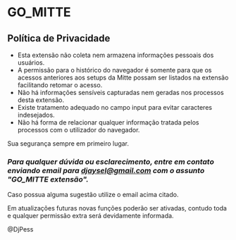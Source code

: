# GO_MITTE


## Política de Privacidade

- Esta extensão não coleta nem armazena informações pessoais dos usuários. 
- A permissão para o histórico do navegador é somente para que os acessos anteriores aos setups da Mitte possam ser listados na extensão facilitando retomar o acesso. 
- Não há informações sensíveis capturadas nem geradas nos processos desta extensão. 
- Existe tratamento adequado no campo input para evitar caracteres indesejados. 
- Não há forma de relacionar qualquer informação tratada pelos processos com o utilizador do navegador. 

Sua segurança sempre em primeiro lugar.

### ***Para qualquer dúvida ou esclarecimento, entre em contato enviando email para djaysel@gmail.com com o assunto "GO_MITTE extensão".***

Caso possua alguma sugestão utilize o email acima citado.

Em atualizações futuras novas funções poderão ser ativadas, contudo toda e qualquer permissão extra será devidamente informada.

@DjPess

